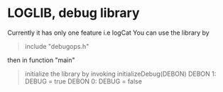 # LOGLIB, debug library
Currently it has only one feature i.e logCat
You can use the library by
> include "debugops.h"

then in function "main"

> initialize the library by invoking initializeDebug(DEBON) 
> DEBON 1: DEBUG = true 
> DEBON 0: DEBUG = false 